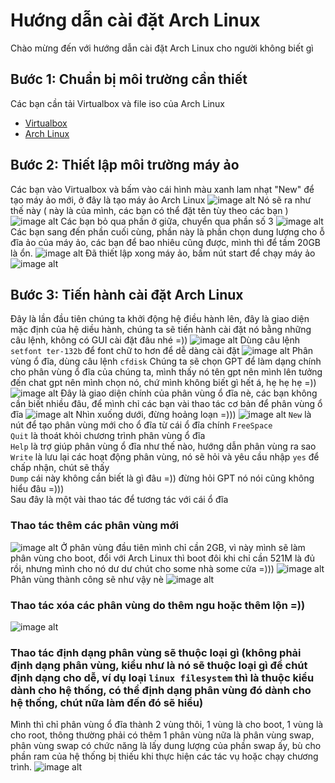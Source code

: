 # Hướng dẫn cài đặt Arch Linux
Chào mừng đến với hướng dẫn cài đặt Arch Linux cho người không biết gì
## Bước 1: Chuẩn bị môi trường cần thiết
Các bạn cần tải Virtualbox và file iso của Arch Linux
- [Virtualbox](https://www.virtualbox.org/)
- [Arch Linux](https://archlinux.org/download/)
## Bước 2: Thiết lập môi trường máy ảo
Các bạn vào Virtualbox và bấm vào cái hình màu xanh lam nhạt "New" để tạo máy ảo mới, ở đây là tạo máy ảo Arch Linux
![image alt](https://github.com/LeThanhMan05082004/HuongDanCaiDatArchLinux/blob/9c9107c5c14e7a5477b5021f8de3791b733fb56d/HinhAnh/Hinh1.png)
Nó sẽ ra như thế này ( này là của mình, các bạn có thể đặt tên tùy theo các bạn )
![image alt](https://github.com/LeThanhMan05082004/HuongDanCaiDatArchLinux/blob/c107be81cf98223b1715a164386a5d6825bc6781/HinhAnh/Hinh2.png)
Các bạn bỏ qua phần ở giữa, chuyển qua phần số 3
![image alt](https://github.com/LeThanhMan05082004/HuongDanCaiDatArchLinux/blob/f432fd7de0dee12329eb66e576e5d0f7d2f03c54/HinhAnh/Hinh3.png)
Các bạn sang đến phần cuối cùng, phần này là phần chọn dung lượng cho ỗ đĩa ảo của máy ảo, các bạn để bao nhiêu cũng được, mình thì để tầm 20GB là ổn.
![image alt](https://github.com/LeThanhMan05082004/HuongDanCaiDatArchLinux/blob/c3059c5ff68557ce0b95e5f0af588eb505250a90/HinhAnh/Hinh4.png)
Đã thiết lập xong máy ảo, bấm nút start để chạy máy ảo
![image alt](https://github.com/LeThanhMan05082004/HuongDanCaiDatArchLinux/blob/e2d4e07426ac9d4206d0015edbe150c1439ca643/HinhAnh/Hinh5.png)
## Bước 3: Tiến hành cài đặt Arch Linux
Đây là lần đầu tiên chúng ta khởi động hệ điều hành lên, đây là giao diện mặc định của hệ diều hành, chúng ta sẽ tiến hành cài đặt nó bằng những câu lệnh, không có GUI cài đặt đâu nhé =))
![image alt](https://github.com/LeThanhMan05082004/HuongDanCaiDatArchLinux/blob/99b75db8dd842ce59d029731bd0c1de8d37e6903/HinhAnh/Hinh6.png)
Dùng câu lệnh `setfont ter-132b` để font chữ to hơn để dễ dàng cài đặt
![image alt](https://github.com/LeThanhMan05082004/HuongDanCaiDatArchLinux/blob/e6268b12fb9cb23e3313e1a23c6e82ccb7ef4452/HinhAnh/Hinh7.png)
Phân vùng ổ đĩa, dùng câu lệnh `cfdisk` Chúng ta sẽ chọn GPT để làm dạng chính cho phân vùng ổ đĩa của chúng ta, mình thấy nó tên gpt nên mình lên tưởng đến chat gpt nên mình chọn nó, chứ mình không biết gì hết á, hẹ hẹ hẹ =))
![image alt](https://github.com/LeThanhMan05082004/HuongDanCaiDatArchLinux/blob/f9110729f46b5e4a8b9ca0521db5cafb1fc6f9b9/HinhAnh/Hinh8.png)
Đây là giao diện chính của phân vùng ổ đĩa nè, các bạn không cần biết nhiều đâu, để mình chỉ các bạn vài thao tác cơ bản để phân vùng ổ đĩa
![image alt](https://github.com/LeThanhMan05082004/HuongDanCaiDatArchLinux/blob/bc5ed874036615da8ed59cc80c769886a3c15fb5/HinhAnh/Hinh9.png)
Nhìn xuống dưới, đừng hoảng loạn =)))
![image alt](https://github.com/LeThanhMan05082004/HuongDanCaiDatArchLinux/blob/6bf611caaabd915c99866d892a12f81aca1abfd4/HinhAnh/Hinh10.png)
`New` là nút để tạo phân vùng mới cho ổ đĩa từ cái ổ đĩa chính `FreeSpace`  
`Quit` là thoát khỏi chương trình phân vùng ổ đĩa  
`Help` là trợ giúp phân vùng ổ đĩa như thế nào, hướng dẫn phân vùng ra sao  
`Write` là lưu lại các hoạt động phân vùng, nó sẽ hỏi và yêu cầu nhập `yes` để chấp nhận, chút sẽ thấy  
`Dump` cái này không cần biết là gì đâu =)) đừng hỏi GPT nó nói cũng không hiểu đâu =)))  
Sau đây là một vài thao tác để tương tác với cái ổ đĩa  
### Thao tác thêm các phân vùng mới  
![image alt](https://github.com/LeThanhMan05082004/HuongDanCaiDatArchLinux/blob/26706b60f6c8c37abc9eb87d460088452634db28/HinhAnh/Hinh11.png)
Ở phân vùng đầu tiên mình chỉ cần 2GB, vì này mình sẽ làm phân vùng cho boot, đổi với Arch Linux thì boot đôi khi chỉ cần 521M là đủ rồi, nhưng mình cho nó dư dư chút cho some nhà some cửa =)))
![image alt](https://github.com/LeThanhMan05082004/HuongDanCaiDatArchLinux/blob/bff006542b029110dea5d07018f8d1c6554f8b04/HinhAnh/Hinh12.png)
Phân vùng thành công sẽ như vậy nè
![image alt](https://github.com/LeThanhMan05082004/HuongDanCaiDatArchLinux/blob/fc44218c2c513e0f8d39c33388b65d17e4b07381/HinhAnh/Hinh13.png)
### Thao tác xóa các phân vùng do thêm ngu hoặc thêm lộn =))  
![image alt](https://github.com/LeThanhMan05082004/HuongDanCaiDatArchLinux/blob/0e7a00c95f88db41b4228f95ffdfa988d4f5eb9a/HinhAnh/Hinh14.png)
### Thao tác định dạng phân vùng sẽ thuộc loại gì (không phải định dạng phân vùng, kiểu như là nó sẽ thuộc loại gì để chút định dạng cho dễ, ví dụ loại `linux filesystem` thì là thuộc kiểu dành cho hệ thống, có thể định dạng phân vùng đó dành cho hệ thống, chút nữa làm đến đó sẽ hiểu)  
Mình thì chỉ phân vùng ổ đĩa thành 2 vùng thôi, 1 vùng là cho boot, 1 vùng là cho root, thông thường phải có thêm 1 phân vùng nữa là phân vùng swap, phân vùng swap có chức năng là lấy dung lượng của phần swap ấy, bù cho phần ram của hệ thống bị thiếu khi thực hiện các tác vụ hoặc chạy chương trình.
![image alt](https://github.com/LeThanhMan05082004/HuongDanCaiDatArchLinux/blob/b6e3da33465dd13dea632416c8976897b24c0cbb/HinhAnh/Hinh15.png)
